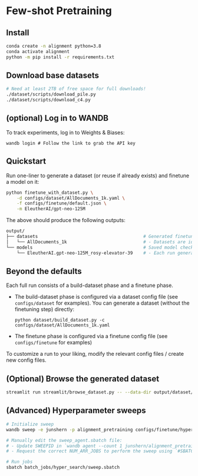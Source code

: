 # Few-shot Pretraining

## Install
```bash
conda create -n alignment python=3.8
conda activate alignment
python -m pip install -r requirements.txt
```

## Download base datasets
```bash
# Need at least 2TB of free space for full downloads!
./dataset/scripts/download_pile.py
./dataset/scripts/download_c4.py
```

## (optional) Log in to WANDB
To track experiments, log in to Weights & Biases:
```
wandb login # Follow the link to grab the API key
```

## Quickstart

Run one-liner to generate a dataset (or reuse if already exists) and finetune a model on it:
```bash
python finetune_with_dataset.py \
	-d configs/dataset/AllDocuments_1k.yaml \
	-f configs/finetune/default.json \
	-m EleutherAI/gpt-neo-125M
```

The above should produce the following outputs:
```bash
output/
├── datasets                                        # Generated finetuning datasets
│   └── AllDocuments_1k                             # - Datasets are identified by `unique_name`
└── models                                          # Saved model checkpoints and logs
    └── EleutherAI.gpt-neo-125M_rosy-elevator-39    # - Each run generates a new model folder
```

## Beyond the defaults

Each full run consists of a build-dataset phase and a finetune phase.
- The build-dataset phase is configured via a dataset config file (see `configs/dataset` for examples). You can generate a dataset (without the finetuning step) directly:
	```
	python dataset/build_dataset.py -c configs/dataset/AllDocuments_1k.yaml
	```
- The finetune phase is configured via a finetune config file (see `configs/finetune` for examples)


To customize a run to your liking, modify the relevant config files / create new config files.


## (Optional) Browse the generated dataset
```bash
streamlit run streamlit/browse_dataset.py -- --data-dir output/dataset/AllDocuments_1k
```

## (Advanced) Hyperparameter sweeps
```bash
# Initialize sweep
wandb sweep -e junshern -p alignment_pretraining configs/finetune/hyper_search/sweep.yaml

# Manually edit the sweep_agent.sbatch file:
# - Update SWEEPID in `wandb agent --count 1 junshern/alignment_pretraining/SWEEPID`
# - Request the correct NUM_ARR_JOBS to perform the sweep using `#SBATCH --array=1-NUM_ARR_JOBS`

# Run jobs
sbatch batch_jobs/hyper_search/sweep.sbatch
```